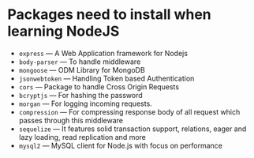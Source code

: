 # Packages need to install when learning NodeJS

- `express` — A Web Application framework for Nodejs
- `body-parser` — To handle middleware
- `mongoose` — ODM Library for MongoDB
- `jsonwebtoken` — Handling Token based Authentication
- `cors` — Package to handle Cross Origin Requests
- `bcryptjs` — For hashing the password
- `morgan` — For logging incoming requests.
- `compression` — For compressing response body of all request which passes through this middleware
- `sequelize` — It features solid transaction support, relations, eager and lazy loading, read replication and more
- `mysql2` — MySQL client for Node.js with focus on performance
